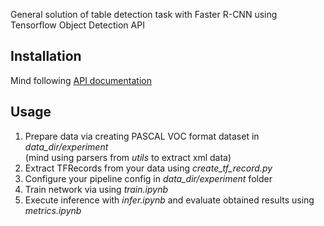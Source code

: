 General solution of table detection task with Faster R-CNN using Tensorflow Object Detection API
## Installation
Mind following [API documentation](https://tensorflow-object-detection-api-tutorial.readthedocs.io/en/latest/install.html)
## Usage
1. Prepare data via creating PASCAL VOC format dataset in _data_dir/experiment_  
(mind using parsers from _utils_ to extract xml data)
2. Extract TFRecords from your data using _create_tf_record.py_
3. Configure your pipeline config in _data_dir/experiment_ folder
4. Train network via using _train.ipynb_
5. Execute inference with _infer.ipynb_ and evaluate obtained results using _metrics.ipynb_
